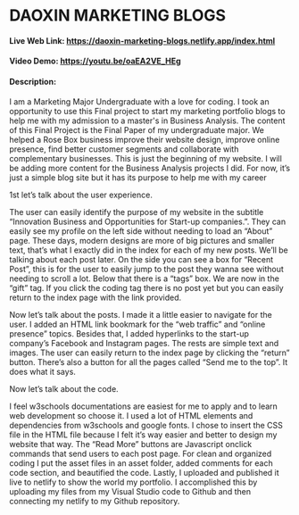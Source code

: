 # DAOXIN MARKETING BLOGS
#### Live Web Link: https://daoxin-marketing-blogs.netlify.app/index.html
#### Video Demo:  https://youtu.be/oaEA2VE_HEg
#### Description:

I am a Marketing Major Undergraduate with a love for coding. I took an opportunity to use this Final project to start my marketing portfolio blogs to help me with my admission to a master's in Business Analysis. The content of this Final Project is the Final Paper of my undergraduate major. We helped a Rose Box business improve their website design, improve online presence, find better customer segments and collaborate with complementary businesses. This is just the beginning of my website. I will be adding more content for the Business Analysis projects I did. For now, it’s just a simple blog site but it has its purpose to help me with my career

1st let’s talk about the user experience. 

The user can easily identify the purpose of my website in the subtitle “Innovation Business and Opportunities for Start-up companies.”. They can easily see my profile on the left side without needing to load an “About” page. These days, modern designs are more of big pictures and smaller text, that’s what I exactly did in the index for each of my new posts. We’ll be talking about each post later. On the side you can see a box for “Recent Post”, this is for the user to easily jump to the post they wanna see without needing to scroll a lot. Below that there is a “tags” box. We are now in the “gift” tag. If you click the coding tag there is no post yet but you can easily return to the index page with the link provided.

Now let’s talk about the posts. I made it a little easier to navigate for the user. I added an HTML link bookmark for the “web traffic” and “online presence” topics. Besides that, I added hyperlinks to the start-up company’s Facebook and Instagram pages. The rests are simple text and images. The user can easily return to the index page by clicking the “return” button. There’s also a button for all the pages called “Send me to the top”. It does what it says.

Now let’s talk about the code.

I feel w3schools documentations are easiest for me to apply and to learn web development so choose it. I used a lot of HTML elements and dependencies from w3schools and google fonts. I chose to insert the CSS file in the HTML file because I felt it’s way easier and better to design my website that way. The “Read More” buttons are Javascript onclick commands that send users to each post page. For clean and organized coding I put the asset files in an asset folder, added comments for each code section, and beautified the code. Lastly, I uploaded and published it live to netlify to show the world my portfolio. I accomplished this by uploading my files from my Visual Studio code to Github and then connecting my netlify to my Github repository.






